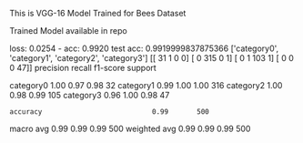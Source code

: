 This is VGG-16 Model Trained for Bees Dataset

Trained Model available in repo


loss: 0.0254 - acc: 0.9920
test acc: 0.9919999837875366
['category0', 'category1', 'category2', 'category3']
[[ 31   1   0   0]
 [  0 315   0   1]
 [  0   1 103   1]
 [  0   0   0  47]]
              precision    recall  f1-score   support

   category0       1.00      0.97      0.98        32
   category1       0.99      1.00      1.00       316
   category2       1.00      0.98      0.99       105
   category3       0.96      1.00      0.98        47

    accuracy                           0.99       500
   macro avg       0.99      0.99      0.99       500
weighted avg       0.99      0.99      0.99       500
